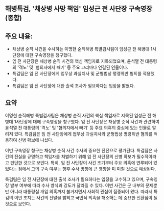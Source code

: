 ## 해병특검, '채상병 사망 책임' 임성근 전 사단장 구속영장(종합)

## 주요 내용:
*   채상병 순직 사건을 수사하는 이명현 순직해병 특별검사팀이 임성근 전 해병대 1사단장에 대한 구속영장을 청구했다.
*   임 전 사단장은 채상병 순직 사건의 핵심 책임자로 지목되었으며, 윤석열 전 대통령의 '격노' 및 '혐의자에서 빼기' 등 주요 고리마다 연결된 인물이다.
*   특검팀은 임 전 사단장에게 업무상 과실치사 및 군형법상 명령위반 혐의를 적용했다.
*   특검팀은 임 전 사단장에 대한 출석 조사가 필요하다는 입장을 밝혔다.

## 요약

이명현 순직해병 특별검사팀은 채상병 순직 사건의 핵심 책임자로 지목된 임성근 전 해병대 1사단장에 대해 구속영장을 청구했다. 임 전 사단장은 채상병 순직 사건과 관련하여 윤석열 전 대통령의 '격노' 및 '혐의자에서 빼기' 등 주요 의혹의 중심에 있는 인물로 알려져 있다. 특검팀은 임 전 사단장에게 업무상 과실치사와 군형법상 명령위반 혐의를 적용하여 신병 확보에 나섰다.

이번 구속영장 청구는 채상병 순직 사건 수사의 중요한 진전으로 평가된다. 특검팀은 사건의 진실을 규명하고 책임자를 처벌하기 위해 임 전 사단장의 신병 확보가 필수적이라고 판단한 것으로 보인다. 특히, 임 전 사단장이 사건 초기부터 주요 의혹에 연루되어 있었다는 점에서 그의 구속 여부는 향후 수사 방향에 큰 영향을 미 미칠 것으로 예상된다.

특검팀은 임 전 사단장에 대한 출석 조사가 필요하다는 입장을 고수하고 있으며, 구속영장 발부 여부에 따라 수사 방식과 강도가 달라질 수 있다. 이번 사건은 군 내부의 문제뿐만 아니라 대통령실 개입 의혹까지 불거지면서 사회적 관심이 집중되어 왔다. 따라서 특검의 이번 조치는 사건의 전말을 밝히고 국민적 의혹을 해소하는 데 중요한 전환점이 될 것으로 보인다.